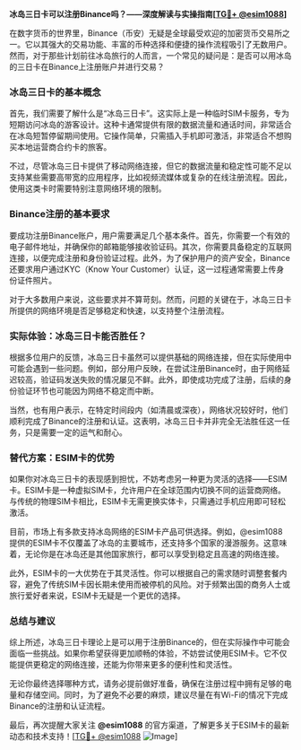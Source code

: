 **冰岛三日卡可以注册Binance吗？——深度解读与实操指南[[TG💪+ @esim1088](https://t.me/s/esim1088)]**

在数字货币的世界里，Binance（币安）无疑是全球最受欢迎的加密货币交易所之一。它以其强大的交易功能、丰富的币种选择和便捷的操作流程吸引了无数用户。然而，对于那些计划前往冰岛旅行的人而言，一个常见的疑问是：是否可以用冰岛的三日卡在Binance上注册账户并进行交易？

### 冰岛三日卡的基本概念

首先，我们需要了解什么是“冰岛三日卡”。这实际上是一种临时SIM卡服务，专为短期访问冰岛的游客设计。这种卡通常提供有限的数据流量和通话时间，非常适合在冰岛短暂停留期间使用。它操作简单，只需插入手机即可激活，非常适合不想购买本地运营商合约卡的旅客。

不过，尽管冰岛三日卡提供了移动网络连接，但它的数据流量和稳定性可能不足以支持某些需要高带宽的应用程序，比如视频流媒体或复杂的在线注册流程。因此，使用这类卡时需要特别注意网络环境的限制。

### Binance注册的基本要求

要成功注册Binance账户，用户需要满足几个基本条件。首先，你需要一个有效的电子邮件地址，并确保你的邮箱能够接收验证码。其次，你需要具备稳定的互联网连接，以便完成注册和身份验证过程。此外，为了保护用户的资产安全，Binance还要求用户通过KYC（Know Your Customer）认证，这一过程通常需要上传身份证件照片。

对于大多数用户来说，这些要求并不算苛刻。然而，问题的关键在于，冰岛三日卡所提供的网络环境是否足够稳定和快速，以支持整个注册流程。

### 实际体验：冰岛三日卡能否胜任？

根据多位用户的反馈，冰岛三日卡虽然可以提供基础的网络连接，但在实际使用中可能会遇到一些问题。例如，部分用户反映，在尝试注册Binance时，由于网络延迟较高，验证码发送失败的情况屡见不鲜。此外，即使成功完成了注册，后续的身份验证环节也可能因为网络不稳定而中断。

当然，也有用户表示，在特定时间段内（如清晨或深夜），网络状况较好时，他们顺利完成了Binance的注册和认证。这表明，冰岛三日卡并非完全无法胜任这一任务，只是需要一定的运气和耐心。

### 替代方案：ESIM卡的优势

如果你对冰岛三日卡的表现感到担忧，不妨考虑另一种更为灵活的选择——ESIM卡。ESIM卡是一种虚拟SIM卡，允许用户在全球范围内切换不同的运营商网络。与传统的物理SIM卡相比，ESIM卡无需更换实体卡，只需通过手机应用即可轻松激活。

目前，市场上有多款支持冰岛网络的ESIM卡产品可供选择。例如，@esim1088 提供的ESIM卡不仅覆盖了冰岛的主要城市，还支持多个国家的漫游服务。这意味着，无论你是在冰岛还是其他国家旅行，都可以享受到稳定且高速的网络连接。

此外，ESIM卡的一大优势在于其灵活性。你可以根据自己的需求随时调整套餐内容，避免了传统SIM卡因长期未使用而被停机的风险。对于频繁出国的商务人士或旅行爱好者来说，ESIM卡无疑是一个更优的选择。

### 总结与建议

综上所述，冰岛三日卡理论上是可以用于注册Binance的，但在实际操作中可能会面临一些挑战。如果你希望获得更加顺畅的体验，不妨尝试使用ESIM卡。它不仅能提供更稳定的网络连接，还能为你带来更多的便利性和灵活性。

无论你最终选择哪种方式，请务必提前做好准备，确保在注册过程中拥有足够的电量和存储空间。同时，为了避免不必要的麻烦，建议尽量在有Wi-Fi的情况下完成Binance的注册和认证流程。

最后，再次提醒大家关注 **@esim1088** 的官方渠道，了解更多关于ESIM卡的最新动态和技术支持！[[TG💪+ @esim1088](https://t.me/s/esim1088) ![Image](https://i.postimg.cc/4NQfJmqS/Snipaste-2025-05-13-00-14-12.png)]